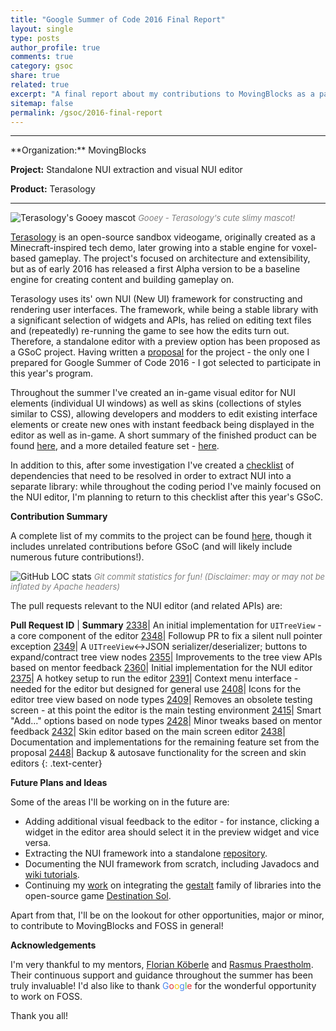 ```yaml
---
title: "Google Summer of Code 2016 Final Report"
layout: single
type: posts
author_profile: true
comments: true
category: gsoc
share: true
related: true
excerpt: "A final report about my contributions to MovingBlocks as a part of Google Summer of Code 2016."
sitemap: false
permalink: /gsoc/2016-final-report
---
```


<hr />
**Organization:** MovingBlocks

**Project:** Standalone NUI extraction and visual NUI editor

**Product:** Terasology

<hr />

![Terasology's Gooey mascot]({{site.url}}/images/gsoc_2016_gooey.png)
<font color="gray" size="2"><i>Gooey - Terasology's cute slimy mascot!</i></font><br>

[Terasology](https://github.com/MovingBlocks/Terasology) is an open-source sandbox videogame, originally created as a Minecraft-inspired tech demo, later growing into a stable engine for voxel-based gameplay. The project's focused on architecture and extensibility, but as of early 2016 has released a first Alpha version to be a baseline engine for creating content and building gameplay on.

Terasology uses its' own NUI (New UI) framework for constructing and rendering user interfaces. The framework, while being a stable library with a significant selection of widgets and APIs, has relied on editing text files and (repeatedly) re-running the game to see how the edits turn out. Therefore, a standalone editor with a preview option has been proposed as a GSoC project. Having written a [proposal](https://github.com/rzats/gsoc-nui-editor/blob/master/Proposal/MovingBlocks-rzats-Visual-NUI-Editor.md) for the project - the only one I prepared for Google Summer of Code 2016 - I got selected to participate in this year's program.

Throughout the summer I've created an in-game visual editor for NUI elements (individual UI windows) as well as skins (collections of styles similar to CSS), allowing developers and modders to edit existing interface elements or create new ones with instant feedback being displayed in the editor as well as in-game. A short summary of the finished product can be found [here](https://github.com/Terasology/TutorialNui/wiki/Editor-Overview), and a more detailed feature set - [here](https://github.com/Terasology/TutorialNui/wiki/Editor-Quick-Start).

In addition to this, after some investigation I've created a [checklist](https://github.com/MovingBlocks/Terasology/issues/2307) of dependencies that need to be resolved in order to extract NUI into a separate library: while throughout the coding period I've mainly focused on the NUI editor, I'm planning to return to this checklist after this year's GSoC.

**Contribution Summary**

A complete list of my commits to the project can be found [here](https://github.com/MovingBlocks/Terasology/commits/develop?author=rzats), though it includes unrelated contributions before GSoC (and will likely include numerous future contributions!).

![GitHub LOC stats]({{site.url}}/images/gsoc_2016_loc_stats.png)
<font color="gray" size="2"><i>Git commit statistics for fun! (Disclaimer: may or may not be inflated by Apache headers)</i></font><br>

The pull requests relevant to the NUI editor (and related APIs) are:

**Pull Request ID** | **Summary**
[2338](https://github.com/MovingBlocks/Terasology/pull/2338)| An initial implementation for `UITreeView` - a core component of the editor
[2348](https://github.com/MovingBlocks/Terasology/pull/2348)| Followup PR to fix a silent null pointer exception
[2349](https://github.com/MovingBlocks/Terasology/pull/2349)| A `UITreeView`↔JSON serializer/deserializer; buttons to expand/contract tree view nodes
[2355](https://github.com/MovingBlocks/Terasology/pull/2355)| Improvements to the tree view APIs based on mentor feedback
[2360](https://github.com/MovingBlocks/Terasology/pull/2360)| Initial implementation for the NUI editor
[2375](https://github.com/MovingBlocks/Terasology/pull/2375)| A hotkey setup to run the editor
[2391](https://github.com/MovingBlocks/Terasology/pull/2391)| Context menu interface - needed for the editor but designed for general use
[2408](https://github.com/MovingBlocks/Terasology/pull/2408)| Icons for the editor tree view based on node types
[2409](https://github.com/MovingBlocks/Terasology/pull/2409)| Removes an obsolete testing screen - at this point the editor is the main testing environment
[2415](https://github.com/MovingBlocks/Terasology/pull/2415)| Smart "Add..." options based on node types
[2428](https://github.com/MovingBlocks/Terasology/pull/2428)| Minor tweaks based on mentor feedback
[2432](https://github.com/MovingBlocks/Terasology/pull/2432)| Skin editor based on the main screen editor
[2438](https://github.com/MovingBlocks/Terasology/pull/2438)| Documentation and implementations for the remaining feature set from the proposal
[2448](https://github.com/MovingBlocks/Terasology/pull/2448)| Backup & autosave functionality for the screen and skin editors
{: .text-center}
<br />

**Future Plans and Ideas**

Some of the areas I'll be working on in the future are:

- Adding additional visual feedback to the editor - for instance, clicking a widget in the editor area should select it in the preview widget and vice versa.
- Extracting the NUI framework into a standalone [repository](https://github.com/MovingBlocks/TeraNUI).
- Documenting the NUI framework from scratch, including Javadocs and [wiki tutorials](https://github.com/Terasology/TutorialNui/wiki).
- Continuing my [work](https://github.com/MovingBlocks/DestinationSol/pull/92) on integrating the [gestalt](https://github.com/MovingBlocks/gestalt) family of libraries into the open-source game [Destination Sol](https://github.com/MovingBlocks/DestinationSol).

Apart from that, I'll be on the lookout for other opportunities, major or minor, to contribute to MovingBlocks and FOSS in general!

**Acknowledgements**

I'm very thankful to my mentors, [Florian Köberle](https://github.com/flo) and [Rasmus Praestholm](https://github.com/Cervator). Their continuous support and guidance throughout the summer has been truly invaluable! I'd also like to thank <span style='color:#4885ed'>G</span><span style='color:#db3236'>o</span><span style='color:#f4c20d'>o</span><span  style='color:#4885ed'>g</span><span style='color:#3cba54'>l</span><span  style='color:#db3236'>e</span> for the wonderful opportunity to work on FOSS.

Thank you all!
